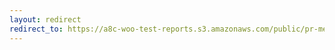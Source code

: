 ```yaml
---
layout: redirect
redirect_to: https://a8c-woo-test-reports.s3.amazonaws.com/public/pr-merge/43836/e2e/index.html
---
```

